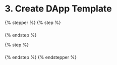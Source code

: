 # 3. Create DApp Template

{% stepper %}
{% step %}
###


{% endstep %}

{% step %}
###


{% endstep %}
{% endstepper %}

